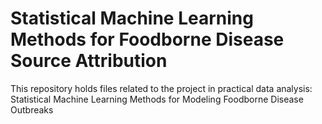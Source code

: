 # Statistical Machine Learning Methods for Foodborne Disease Source Attribution

This repository holds files related to the project in practical data analysis: Statistical Machine Learning Methods for Modeling Foodborne Disease Outbreaks
